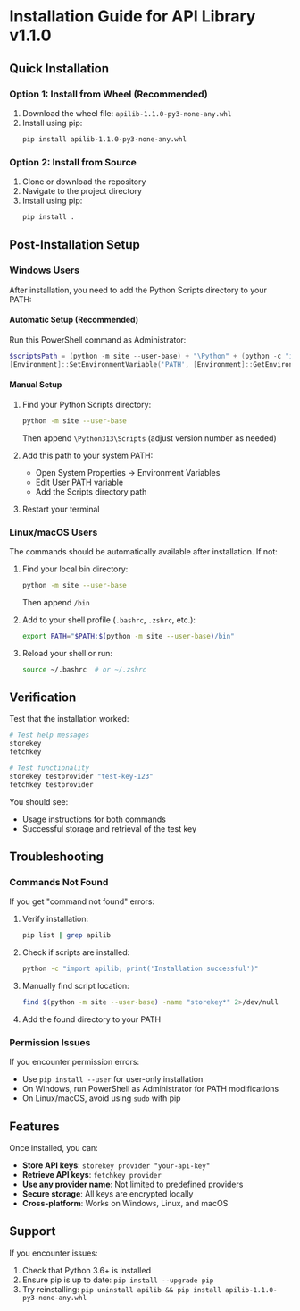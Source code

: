# Installation Guide for API Library v1.1.0

## Quick Installation

### Option 1: Install from Wheel (Recommended)

1. Download the wheel file: `apilib-1.1.0-py3-none-any.whl`
2. Install using pip:
   ```bash
   pip install apilib-1.1.0-py3-none-any.whl
   ```

### Option 2: Install from Source

1. Clone or download the repository
2. Navigate to the project directory
3. Install using pip:
   ```bash
   pip install .
   ```

## Post-Installation Setup

### Windows Users

After installation, you need to add the Python Scripts directory to your PATH:

#### Automatic Setup (Recommended)
Run this PowerShell command as Administrator:
```powershell
$scriptsPath = (python -m site --user-base) + "\Python" + (python -c "import sys; print(sys.version_info.major, sys.version_info.minor, sep='')") + "\Scripts"
[Environment]::SetEnvironmentVariable('PATH', [Environment]::GetEnvironmentVariable('PATH', 'User') + ';' + $scriptsPath, 'User')
```

#### Manual Setup
1. Find your Python Scripts directory:
   ```bash
   python -m site --user-base
   ```
   Then append `\Python313\Scripts` (adjust version number as needed)

2. Add this path to your system PATH:
   - Open System Properties → Environment Variables
   - Edit User PATH variable
   - Add the Scripts directory path

3. Restart your terminal

### Linux/macOS Users

The commands should be automatically available after installation. If not:

1. Find your local bin directory:
   ```bash
   python -m site --user-base
   ```
   Then append `/bin`

2. Add to your shell profile (`.bashrc`, `.zshrc`, etc.):
   ```bash
   export PATH="$PATH:$(python -m site --user-base)/bin"
   ```

3. Reload your shell or run:
   ```bash
   source ~/.bashrc  # or ~/.zshrc
   ```

## Verification

Test that the installation worked:

```bash
# Test help messages
storekey
fetchkey

# Test functionality
storekey testprovider "test-key-123"
fetchkey testprovider
```

You should see:
- Usage instructions for both commands
- Successful storage and retrieval of the test key

## Troubleshooting

### Commands Not Found

If you get "command not found" errors:

1. Verify installation:
   ```bash
   pip list | grep apilib
   ```

2. Check if scripts are installed:
   ```bash
   python -c "import apilib; print('Installation successful')"
   ```

3. Manually find script location:
   ```bash
   find $(python -m site --user-base) -name "storekey*" 2>/dev/null
   ```

4. Add the found directory to your PATH

### Permission Issues

If you encounter permission errors:

- Use `pip install --user` for user-only installation
- On Windows, run PowerShell as Administrator for PATH modifications
- On Linux/macOS, avoid using `sudo` with pip

## Features

Once installed, you can:

- **Store API keys**: `storekey provider "your-api-key"`
- **Retrieve API keys**: `fetchkey provider`
- **Use any provider name**: Not limited to predefined providers
- **Secure storage**: All keys are encrypted locally
- **Cross-platform**: Works on Windows, Linux, and macOS

## Support

If you encounter issues:

1. Check that Python 3.6+ is installed
2. Ensure pip is up to date: `pip install --upgrade pip`
3. Try reinstalling: `pip uninstall apilib && pip install apilib-1.1.0-py3-none-any.whl`